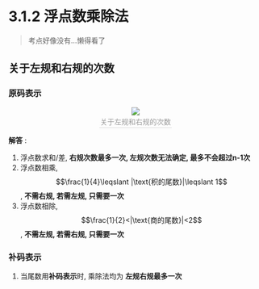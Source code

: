 # 3.1.2 浮点数乘除法

> 考点好像没有...懒得看了

## 关于左规和右规的次数

### 原码表示

<center><img src="https://youpai.roccoshi.top/img/20200717155406.png"><br><div style="border-bottom: 1px solid #d9d9d9;display: inline-block;color: #999;    padding: 2px;">关于左规和右规的次数</div> </center>

**解答** : 

1. 浮点数求和/差, **右规次数最多一次, 左规次数无法确定, 最多不会超过n-1次**
2. 浮点数相乘, $$\frac{1}{4}\leqslant |\text{积的尾数}|\leqslant 1$$, **不需右规, 若需左规, 只需要一次**
3. 浮点数相除, $$\frac{1}{2}<|\text{商的尾数}|<2$$, **不需左规, 若需右规, 只需要一次**

 

### 补码表示

1. 当尾数用**补码表示**时, 乘除法均为 **左规右规最多一次**



